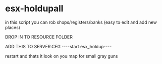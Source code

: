 # esx-holdupall
in this script you can rob shops/registers/banks (easy to edit and add new places)


DROP IN TO RESOURCE FOLDER 

ADD THIS TO SERVER.CFG   ----start esx_holdup----


restart and thats it look on you map for small gray guns 
